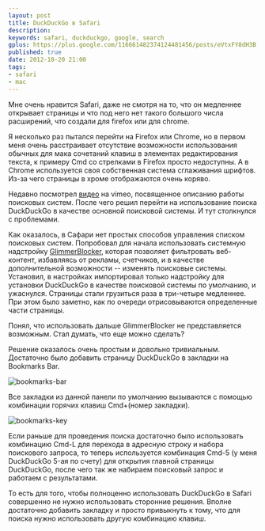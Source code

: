 ```yaml
---
layout: post
title: DuckDuckGo в Safari
description: 
keywords: safari, duckduckgo, google, search
gplus: https://plus.google.com/116661482374124481456/posts/eVtxFY8dH3B
published: true
date: 2012-10-20 21:00
tags:
- safari
- mac
---
```


Мне очень нравится Safari, даже не смотря на то, что он медленнее открывает страницы и что под него нет такого большого числа расширений, что создали для firefox или для chrome.

Я несколько раз пытался перейти на Firefox или Chrome, но в первом меня очень расстраивает отсутствие возможности использования обычных для мака сочетаний клавиш в элементах редактирования текста, к примеру Cmd со стрелками в Firefox просто недоступны. А в Chrome используется своя собственная система сглаживания шрифтов. Из-за чего страницы в хроме отображаются очень коряво.

Недавно посмотрел [видео](http://vimeo.com/51181384 'There are no "regular results" on Google anymore') на vimeo, посвященное описанию работы поисковых систем. После чего решил перейти на использование поиска DuckDuckGo в качестве основной поисковой системы. И тут столкнулся с проблемами.

Как оказалось, в Сафари нет простых способов управления списком поисковых систем. Попробовал для начала использовать системную надстройку [GlimmerBlocker](http://glimmerblocker.org), которая позволяет фильтровать веб-контент, избавляясь от рекламы, счетчиков, и в качестве дополнительной возможности -- изменять поисковые системы. Установил, в настройках импортировал только надстройку для установки DuckDuckGo в качестве поисковой системы по умолчанию, и ужаснулся. Страницы стали грузиться раза в три-четыре медленнее. При этом было заметно, как по очереди отрисовываются определенные части страницы.

Понял, что использовать дальше GlimmerBlocker не представляется возможным. Стал думать, что еще можно сделать?

Решение оказалось очень простым и довольно тривиальным. Достаточно было добавить страницу DuckDuckGo в закладки на Bookmarks Bar.

![bookmarks-bar](https://static.juev.org/2012/10/bookmarks-bar.png "Bookmarks bar")

Все закладки из данной панели по умолчанию вызываются с помощью комбинации горячих клавиш Cmd+(номер закладки).

![bookmarks-key](https://static.juev.org/2012/10/bookmarks-key.png "Bookmarks keys")

Если раньше для проведения поиска достаточно было использовать комбинацию Cmd-L для перехода в адресную строку и набора поискового запроса, то теперь используется комбинация Cmd-5 (у меня DuckDuckGo 5-ая по счету) для открытия главной страницы DuckDuckGo, после чего так же набираем поисковый запрос и работаем с результатами.

То есть для того, чтобы полноценно использовать DuckDuckGo в Safari совершенно не нужно использовать сторонние решения. Вполне достаточно добавить закладку и просто привыкнуть к тому, что для поиска нужно использовать другую комбинацию клавиш.

